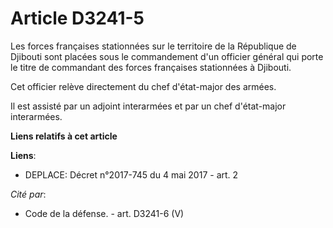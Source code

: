# Article D3241-5

Les forces françaises stationnées sur le territoire de la République de Djibouti sont placées sous le commandement d'un
officier général qui porte le titre de commandant des forces françaises stationnées à Djibouti.

Cet officier relève directement du chef d'état-major des armées.

Il est assisté par un adjoint interarmées et par un chef d'état-major interarmées.

**Liens relatifs à cet article**

**Liens**:

  - DEPLACE: Décret n°2017-745 du 4 mai 2017 - art. 2

_Cité par_:

  - Code de la défense. - art. D3241-6 (V)

